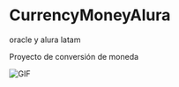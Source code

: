# CurrencyMoneyAlura
oracle y alura latam

Proyecto de conversión de moneda

![GIF](https://i.ibb.co/9Y0T7SL/gif2.gif)
